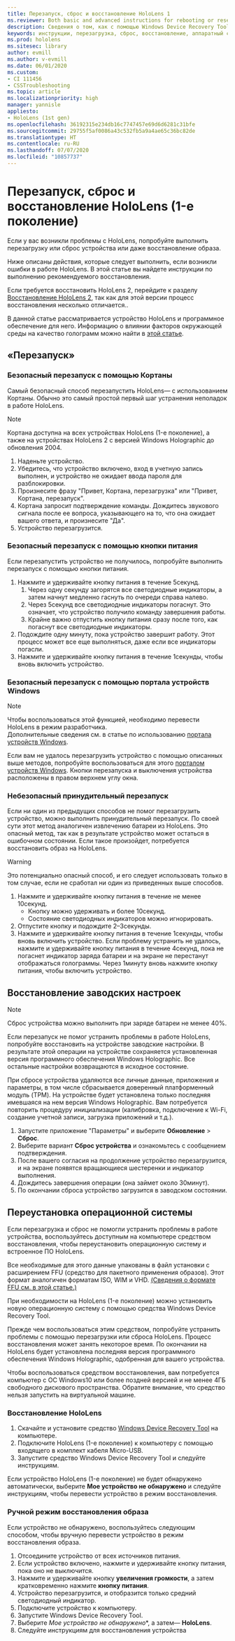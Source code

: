 ```yaml
---
title: Перезапуск, сброс и восстановление HoloLens 1
ms.reviewer: Both basic and advanced instructions for rebooting or resetting your HoloLens.
description: Сведения о том, как с помощью Windows Device Recovery Tool восстановить образ на устройство HoloLens первого поколения.
keywords: инструкции, перезагрузка, сброс, восстановление, аппаратный сброс, программный сброс, включение и выключение питания, HoloLens, завершение работы, wdrt, windows device recovery tool
ms.prod: hololens
ms.sitesec: library
author: evmill
ms.author: v-evmill
ms.date: 06/01/2020
ms.custom:
- CI 111456
- CSSTroubleshooting
ms.topic: article
ms.localizationpriority: high
manager: yannisle
appliesto:
- HoloLens (1st gen)
ms.openlocfilehash: 36192315e234db16c7747457e69d6d6281c31bfe
ms.sourcegitcommit: 29755f5af0086a43c532fb5a9a4ae65c36bc82de
ms.translationtype: HT
ms.contentlocale: ru-RU
ms.lasthandoff: 07/07/2020
ms.locfileid: "10857737"
---
```

# Перезапуск, сброс и восстановление HoloLens (1-е поколение)

Если у вас возникли проблемы с HoloLens, попробуйте выполнить перезагрузку или сброс устройства или даже восстановление образа.

Ниже описаны действия, которые следует выполнить, если возникли ошибки в работе HoloLens.  В этой статье вы найдете инструкции по выполнению рекомендуемого восстановления.

Если требуется восстановить HoloLens 2, перейдите к разделу [Восстановление HoloLens 2](https://docs.microsoft.com/hololens/hololens-recovery), так как для этой версии процесс восстановления несколько отличается..

В данной статье рассматривается устройство HoloLens и программное обеспечение для него. Информацию о влиянии факторов окружающей среды на качество голограмм можно найти в [этой статье](hololens-environment-considerations.md).

## «Перезапуск»

### Безопасный перезапуск с помощью Кортаны

Самый безопасный способ перезапустить HoloLens— с использованием Кортаны. Обычно это самый простой первый шаг устранения неполадок в работе HoloLens. 

> [!NOTE]
> Кортана доступна на всех устройствах HoloLens (1-е поколение),
> а также на устройствах HoloLens 2 с версией Windows Holographic до обновления 2004.

1. Наденьте устройство.
1. Убедитесь, что устройство включено, вход в учетную запись выполнен, и устройство не ожидает ввода пароля для разблокировки.
1. Произнесите фразу "Привет, Кортана, перезагрузка" или "Привет, Кортана, перезапуск".
1. Кортана запросит подтверждение команды. Дождитесь звукового сигнала после ее вопроса, указывающего на то, что она ожидает вашего ответа, и произнесите "Да".
1. Устройство перезагрузится.

### Безопасный перезапуск с помощью кнопки питания

Если перезапустить устройство не получилось, попробуйте выполнить перезапуск с помощью кнопки питания.

1. Нажмите и удерживайте кнопку питания в течение 5секунд.
   1. Через одну секунду загорятся все светодиодные индикаторы, а затем начнут медленно гаснуть по очереди справа налево.
   1. Через 5секунд все светодиодные индикаторы погаснут. Это означает, что устройство получило команду завершения работы.
   1. Крайне важно отпустить кнопку питания сразу после того, как погаснут все светодиодные индикаторы.
1. Подождите одну минуту, пока устройство завершит работу. Этот процесс может все еще выполняться, даже если все индикаторы погасли.
1. Нажмите и удерживайте кнопку питания в течение 1секунды, чтобы вновь включить устройство.

### Безопасный перезапуск с помощью портала устройств Windows

> [!NOTE]
> Чтобы воспользоваться этой функцией, необходимо перевести HoloLens в режим разработчика.  
> Дополнительные сведения см. в статье по использованию [портала устройств Windows](https://docs.microsoft.com/windows/mixed-reality/using-the-windows-device-portal).

Если вам не удалось перезагрузить устройство с помощью описанных выше методов, попробуйте воспользоваться для этого [порталом устройств Windows](https://docs.microsoft.com/windows/mixed-reality/using-the-windows-device-portal). Кнопки перезапуска и выключения устройства расположены в правом верхнем углу окна.

### Небезопасный принудительный перезапуск

Если ни один из предыдущих способов не помог перезагрузить устройство, можно выполнить принудительный перезапуск. По своей сути этот метод аналогичен извлечению батареи из HoloLens.  Это опасный метод, так как в результате устройство может остаться в ошибочном состоянии.  Если такое произойдет, потребуется восстановить образ на HoloLens.  

> [!WARNING]
> Это потенциально опасный способ, и его следует использовать только в том случае, если не сработал ни один из приведенных выше способов.

1. Нажмите и удерживайте кнопку питания в течение не менее 10секунд.
   - Кнопку можно удерживать и более 10секунд.
   - Состояние светодиодных индикаторов можно игнорировать.
1. Отпустите кнопку и подождите 2–3секунды.
1. Нажмите и удерживайте кнопку питания в течение 1секунды, чтобы вновь включить устройство.
Если проблему устранить не удалось, нажмите и удерживайте кнопку питания в течение 4секунд, пока не погаснет индикатор заряда батареи и на экране не перестанут отображаться голограммы. Через 1минуту вновь нажмите кнопку питания, чтобы включить устройство.

## Восстановление заводских настроек

> [!NOTE]
> Сброс устройства можно выполнить при заряде батареи не менее 40%.

Если перезапуск не помог устранить проблемы в работе HoloLens, попробуйте восстановить на устройстве заводские настройки.  В результате этой операции на устройстве сохраняется установленная версия программного обеспечения Windows Holographic. Все остальные настройки возвращаются в исходное состояние.

При сбросе устройства удаляются все личные данные, приложения и параметры, в том числе сбрасывается доверенный платформенный модуль (TPM). На устройстве будет установлена только последняя имевшаяся на нем версия Windows Holographic. Вам потребуется повторить процедуру инициализации (калибровка, подключение к Wi-Fi, создание учетной записи, загрузка приложений и т.д.).

1. Запустите приложение "Параметры" и выберите **Обновление** > **Сброс**.
1. Выберите вариант **Сброс устройства** и ознакомьтесь с сообщением подтверждения.
1. После вашего согласия на продолжение устройство перезагрузится, и на экране появятся вращающиеся шестеренки и индикатор выполнения.
1. Дождитесь завершения операции (она займет около 30минут).
1. По окончании сброса устройство загрузится в заводском состоянии.

## Переустановка операционной системы

Если перезагрузка и сброс не помогли устранить проблемы в работе устройства, воспользуйтесь доступным на компьютере средством восстановления, чтобы переустановить операционную систему и встроенное ПО HoloLens.  

Все необходимые для этого данные упакованы в файл установки с расширением FFU (средство для пакетного применения образов).  Этот формат аналогичен форматам ISO, WIM и VHD.  [(Сведения о формате FFU см. в этой статье.)](https://docs.microsoft.com/windows-hardware/manufacture/desktop/wim-vs-ffu-image-file-formats)

При необходимости на HoloLens (1-е поколение) можно установить новую операционную систему с помощью средства Windows Device Recovery Tool.

Прежде чем воспользоваться этим средством, попробуйте устранить проблемы с помощью перезагрузки или сброса HoloLens. Процесс восстановления может занять некоторое время.  По окончании на HoloLens будет установлена последняя версия программного обеспечения Windows Holographic, одобренная для вашего устройства.

Чтобы воспользоваться средством восстановления, вам потребуется компьютер с ОС Windows10 или более поздней версией и не менее 4ГБ свободного дискового пространства.  Обратите внимание, что средство нельзя запустить на виртуальной машине.

### Восстановление HoloLens

1. Скачайте и установите средство [Windows Device Recovery Tool](https://support.microsoft.com/help/12379/windows-10-mobile-device-recovery-tool-faq) на компьютере.
1. Подключите HoloLens (1-е поколение) к компьютеру с помощью входящего в комплект кабеля Micro-USB.
1. Запустите средство Windows Device Recovery Tool и следуйте инструкциям.

Если устройство HoloLens (1-е поколение) не будет обнаружено автоматически, выберите **Мое устройство не обнаружено** и следуйте инструкциям, чтобы перевести устройство в режим восстановления.

### Ручной режим восстановления образа

Если устройство не обнаружено, воспользуйтесь следующим способом, чтобы вручную перевести устройство в режим восстановления образа.

1. Отсоедините устройство от всех источников питания.
1. Если устройство включено, нажмите и удерживайте кнопку питания, пока оно не выключится.
1. Нажмите и удерживайте кнопку **увеличения громкости**, а затем кратковременно нажмите **кнопку питания**. 
1. Устройство перезагрузится, и отобразится только средний светодиодный индикатор.
1. Подключите устройство к компьютеру.
1. Запустите Windows Device Recovery Tool.
1. Выберите *Мое устройство не обнаружено**, а затем— **HoloLens**. 
1. Следуйте инструкциям для восстановления устройства
